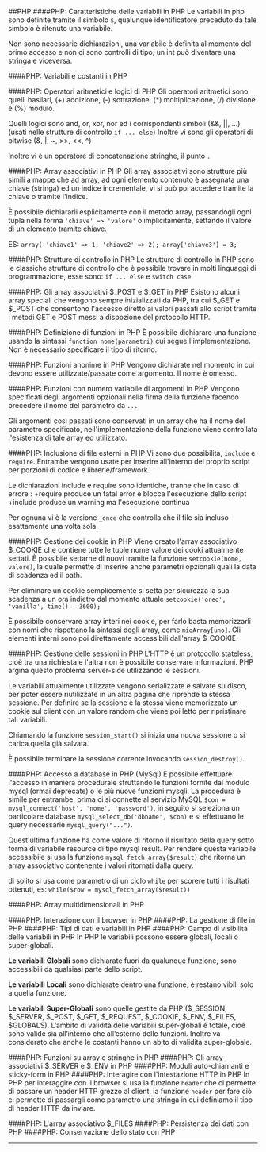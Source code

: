 ##PHP
####PHP: Caratteristiche delle variabili in PHP
Le variabili in php sono definite tramite il simbolo `$`, qualunque identificatore preceduto da tale simbolo è ritenuto una variabile.

Non sono necessarie dichiarazioni, una variabile è definita al momento del primo accesso e non ci sono controlli di tipo, un int può diventare una stringa e viceversa.

####PHP: Variabili e costanti in PHP

####PHP: Operatori aritmetici e logici di PHP
Gli operatori aritmetici sono quelli basilari, (+) addizione, (-) sottrazione, (*) moltiplicazione, (/) divisione e (%) modulo.

Quelli logici sono and, or, xor, nor ed i corrispondenti simboli (&&, ||, ...)(usati nelle strutture di controllo `if ... else`)
Inoltre vi sono gli operatori di bitwise (&, |, ~, >>, <<, ^)

Inoltre vi è un operatore di concatenazione stringhe, il punto `.`

####PHP: Array associativi in PHP
Gli array associativi sono strutture più simili a mappe che ad array, ad ogni elemento contenuto è assegnata una chiave (stringa) ed un indice incrementale, vi si può poi accedere tramite la chiave o tramite l'indice.

È possibile dichiararli esplicitamente con il metodo array, passandogli ogni tupla nella forma `'chiave' => 'valore'` o implicitamente, settando il valore di un elemento tramite chiave.

ES: `array( 'chiave1' => 1, 'chiave2' => 2); array['chiave3'] = 3;`

####PHP: Strutture di controllo in PHP
Le strutture di controllo in PHP sono le classiche strutture di controllo che è possibile trovare in molti linguaggi di programmazione, esse sono: `if ... else` e `switch case`

####PHP: Gli array associativi $_POST e $_GET in PHP
Esistono alcuni array speciali che vengono sempre inizializzati da PHP, tra cui $\_GET e $\_POST che consentono l'accesso diretto ai valori passati allo script tramite i metodi GET e POST messi a dispozione del protocollo HTTP. 

####PHP: Definizione di funzioni in PHP
È possibile dichiarare una funzione usando la sintassi `function nome(parametri)` cui segue l'implementazione. Non è necessario specificare il tipo di ritorno.

####PHP: Funzioni anonime in PHP
Vengono dichiarate nel momento in cui devono essere utilizzate/passate come argomento. Il nome è omesso.

####PHP: Funzioni con numero variabile di argomenti in PHP
Vengono specificati degli argomenti opzionali nella firma della funzione facendo precedere il nome del parametro da `...`

Gli argomenti così passati sono conservati in un array che ha il nome del parametro specificato, nell'implementazione della funzione viene controllata l'esistenza di tale array ed utilizzato.

####PHP: Inclusione di file esterni in PHP
Vi sono due possibilità, `include` e `require`. Entrambe vengono usate per inserire all'interno del proprio script per porzioni di codice e librerie/framework.

Le dichiarazioni include e require sono identiche, tranne che in caso di errore :
+require produce un fatal error e blocca l'esecuzione dello script
+include produce un warning ma l'esecuzione continua

Per ognuna vi è la versione `_once` che controlla che il file sia incluso esattamente una volta sola.

####PHP: Gestione dei cookie in PHP
Viene creato l'array associativo $\_COOKIE che contiene tutte le tuple nome valore dei cooki attualmente settati.
È possibile settarne di nuovi tramite la funzione `setcookie(nome, valore)`, la quale permette di inserire anche parametri opzionali quali la data di scadenza ed il path. 

Per eliminare un cookie semplicemente si setta per sicurezza la sua scadenza a un ora indietro dal momento attuale  `setcookie('oreo', 'vanilla', time() - 3600);`

È possibile conservare array interi nei cookie, per farlo basta memorizzarli con nomi che rispettano la sintassi degli array, come `mioArray[uno]`. Gli elementi interni sono poi direttamente accessibili dall'array $_COOKIE.

####PHP: Gestione delle sessioni in PHP
L'HTTP è un protocollo stateless, cioè tra una richiesta e l'altra non è possibile conservare informazioni. PHP argina questo problema server-side utilizzando le sessioni.

Le variabili attualmente utilizzate vengono serializzate e salvate su disco, per poter essere riutilizzate in un altra pagina che riprende la stessa sessione.
Per definire se la sessione è la stessa viene memorizzato un cookie sul client con un valore random che viene poi letto per ripristinare tali variabili.

Chiamando la funzione `session_start()` si inizia una nuova sessione o si carica quella già salvata. 

È possibile terminare la sessione corrente invocando `session_destroy()`.

####PHP: Accesso a database in PHP (MySql)
È possibile effettuare l'accesso in maniera procedurale sfruttando le funzioni fornite dal modulo mysql (ormai deprecate) o le più nuove funzioni mysqli.
La procedura è simile per entrambe, prima ci si connette al servizio MySQL `$con = mysql_connect('host', 'nome', 'password')`, in seguito si seleziona un particolare database `mysql_select_db('dbname', $con)` e si effettuano le query necessarie `mysql_query("...")`. 

Quest'ultima funzione ha come valore di ritorno il risultato della query sotto forma di variabile resource di tipo mysql result. Per rendere questa variabile accessibile si usa la funzione `mysql_fetch_array($result)` che ritorna un array associativo contenente i valori ritornati dalla query.

di solito si usa come parametro di un ciclo `while` per scorere tutti i risultati ottenuti, es: `while($row = mysql_fetch_array($result))`

####PHP: Array multidimensionali in PHP

####PHP: Interazione con il browser in PHP
####PHP: La gestione di file in PHP
####PHP: Tipi di dati e variabili in PHP
####PHP: Campo di visibilità delle variabili in PHP
In PHP le variabili possono essere globali, locali o super-globali.

__Le variabili Globali__ sono dichiarate fuori da qualunque funzione, sono accessibili da qualsiasi parte dello script.

__Le variabili Locali__ sono dichiarate dentro una funzione, è restano vibili solo a quella funzione.

__Le variabili Super-Globali__ sono quelle gestite da PHP ($\_SESSION, $\_SERVER, $\_POST, $\_GET, $\_REQUEST, $\_COOKIE, $\_ENV, $\_FILES, $GLOBALS).
L’ambito di validità delle variabili super-globali é totale, cioé sono valide sia all’interno che all’esterno delle funzioni. Inoltre va considerato che anche le costanti hanno un abito di validità super-globale.

####PHP: Funzioni su array e stringhe in PHP
####PHP: Gli array associativi $_SERVER e $_ENV in PHP
####PHP: Moduli auto-chiamanti e sticky-form in PHP
####PHP: Interagire con l'intestazione HTTP in PHP
In PHP per interaggire con il browser si usa la funzione `header` che ci permette di passare un header HTTP grezzo al client, la funzione `header` per fare ciò ci permette di passargli come parametro una stringa in cui definiamo il tipo di header HTTP da inviare.

####PHP: L'array associativo $_FILES
####PHP: Persistenza dei dati con PHP
####PHP: Conservazione dello stato con PHP
___
